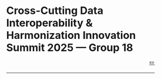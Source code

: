# Cross-Cutting Data Interoperability & Harmonization Innovation Summit 2025 — Group 18


<p style="text-align: right;"><a href="https://github.com/CU-ESIIL/cross-cutting-data-interoperability-harmonization-innovation-summit-2025__18/edit/main/docs/index.md" title="Edit this page">✏️</a></p>


---

<!DOCTYPE html>
<html lang="en">
<head>
    <meta charset="UTF-8">
    <meta name="viewport" content="width=device-width, initial-scale=1.0">
    <title>ESIIL Group 18: From Data Chaos to Community Standards</title>
    <style>
        * {
            margin: 0;
            padding: 0;
            box-sizing: border-box;
        }
        
        body {
            font-family: 'Segoe UI', Tahoma, Geneva, Verdana, sans-serif;
            line-height: 1.6;
            color: #333;
            background: linear-gradient(135deg, #667eea 0%, #764ba2 100%);
            min-height: 100vh;
        }
        
        .container {
            max-width: 1200px;
            margin: 0 auto;
            background: white;
            min-height: 100vh;
        }
        
        .hero {
            background: linear-gradient(135deg, #2c5282 0%, #2d3748 100%);
            color: white;
            padding: 60px 40px;
            text-align: center;
            position: relative;
            overflow: hidden;
        }
        
        .hero::before {
            content: '';
            position: absolute;
            top: 0;
            left: 0;
            right: 0;
            bottom: 0;
            background: url('data:image/svg+xml,<svg xmlns="http://www.w3.org/2000/svg" viewBox="0 0 100 100"><circle cx="50" cy="50" r="2" fill="rgba(255,255,255,0.1)"/><circle cx="20" cy="20" r="1.5" fill="rgba(255,255,255,0.1)"/><circle cx="80" cy="30" r="1" fill="rgba(255,255,255,0.1)"/><circle cx="30" cy="80" r="1.5" fill="rgba(255,255,255,0.1)"/></svg>') repeat;
            animation: float 20s ease-in-out infinite;
        }
        
        @keyframes float {
            0%, 100% { transform: translateY(0px); }
            50% { transform: translateY(-20px); }
        }
        
        .hero h1 {
            font-size: 3.5rem;
            margin-bottom: 20px;
            font-weight: 700;
            position: relative;
            z-index: 1;
        }
        
        .hero-subtitle {
            font-size: 1.4rem;
            margin-bottom: 30px;
            opacity: 0.9;
            position: relative;
            z-index: 1;
        }
        
        .hero-tagline {
            font-size: 1.1rem;
            font-style: italic;
            position: relative;
            z-index: 1;
            max-width: 800px;
            margin: 0 auto;
        }
        
        .content {
            padding: 0 40px;
        }
        
        .section {
            margin: 60px 0;
        }
        
        .section h2 {
            font-size: 2.5rem;
            margin-bottom: 30px;
            color: #2d3748;
            text-align: center;
            position: relative;
        }
        
        .section h2::after {
            content: '';
            position: absolute;
            bottom: -10px;
            left: 50%;
            transform: translateX(-50%);
            width: 60px;
            height: 3px;
            background: linear-gradient(90deg, #667eea, #764ba2);
            border-radius: 2px;
        }
        
        .journey-container {
            display: grid;
            grid-template-columns: repeat(auto-fit, minmax(300px, 1fr));
            gap: 30px;
            margin-top: 40px;
        }
        
        .journey-card {
            background: #f8fafc;
            padding: 30px;
            border-radius: 15px;
            border-left: 5px solid #667eea;
            transition: transform 0.3s ease, box-shadow 0.3s ease;
            position: relative;
            overflow: hidden;
        }
        
        .journey-card::before {
            content: '';
            position: absolute;
            top: 0;
            right: 0;
            width: 100px;
            height: 100px;
            background: linear-gradient(45deg, rgba(102, 126, 234, 0.1), transparent);
            border-radius: 0 15px 0 100%;
        }
        
        .journey-card:hover {
            transform: translateY(-5px);
            box-shadow: 0 15px 30px rgba(0,0,0,0.1);
        }
        
        .journey-card h3 {
            color: #2d3748;
            margin-bottom: 15px;
            font-size: 1.3rem;
        }
        
        .process-visual {
            background: linear-gradient(135deg, #f1f5f9 0%, #e2e8f0 100%);
            padding: 40px;
            border-radius: 20px;
            margin: 40px 0;
            text-align: center;
        }
        
        .process-steps {
            display: flex;
            justify-content: space-between;
            align-items: center;
            flex-wrap: wrap;
            gap: 20px;
            margin: 30px 0;
        }
        
        .process-step {
            background: white;
            padding: 20px;
            border-radius: 12px;
            box-shadow: 0 4px 6px rgba(0,0,0,0.1);
            flex: 1;
            min-width: 200px;
            position: relative;
        }
        
        .process-step::after {
            content: '→';
            position: absolute;
            right: -25px;
            top: 50%;
            transform: translateY(-50%);
            font-size: 1.5rem;
            color: #667eea;
            font-weight: bold;
        }
        
        .process-step:last-child::after {
            display: none;
        }
        
        .process-step h4 {
            color: #2d3748;
            margin-bottom: 10px;
            font-size: 1.1rem;
        }
        
        .highlight-quote {
            background: linear-gradient(135deg, #667eea 0%, #764ba2 100%);
            color: white;
            padding: 40px;
            border-radius: 20px;
            margin: 50px 0;
            text-align: center;
            font-size: 1.4rem;
            font-style: italic;
            position: relative;
        }
        
        .highlight-quote::before, .highlight-quote::after {
            content: '"';
            font-size: 4rem;
            font-weight: bold;
            opacity: 0.3;
            position: absolute;
        }
        
        .highlight-quote::before {
            top: 10px;
            left: 20px;
        }
        
        .highlight-quote::after {
            bottom: 10px;
            right: 20px;
        }
        
        .solutions-grid {
            display: grid;
            grid-template-columns: repeat(auto-fit, minmax(250px, 1fr));
            gap: 25px;
            margin-top: 30px;
        }
        
        .solution-card {
            background: white;
            padding: 25px;
            border-radius: 12px;
            border: 1px solid #e2e8f0;
            transition: all 0.3s ease;
            position: relative;
        }
        
        .solution-card:hover {
            border-color: #667eea;
            box-shadow: 0 8px 25px rgba(102, 126, 234, 0.15);
        }
        
        .solution-card h4 {
            color: #2d3748;
            margin-bottom: 15px;
            font-size: 1.2rem;
        }
        
        .solution-card .status {
            display: inline-block;
            padding: 4px 12px;
            border-radius: 20px;
            font-size: 0.85rem;
            font-weight: bold;
            margin-top: 15px;
        }
        
        .status.active {
            background: #c6f6d5;
            color: #22543d;
        }
        
        .status.planned {
            background: #fed7d7;
            color: #742a2a;
        }
        
        .team-values {
            background: #f8fafc;
            padding: 40px;
            border-radius: 20px;
            margin: 40px 0;
        }
        
        .values-grid {
            display: grid;
            grid-template-columns: repeat(auto-fit, minmax(200px, 1fr));
            gap: 20px;
            margin-top: 20px;
        }
        
        .value-item {
            text-align: center;
            padding: 20px;
            background: white;
            border-radius: 10px;
        }
        
        .value-icon {
            font-size: 2rem;
            margin-bottom: 10px;
            display: block;
        }
        
        .cta-section {
            background: linear-gradient(135deg, #2d3748 0%, #2c5282 100%);
            color: white;
            padding: 60px 40px;
            text-align: center;
            margin: 60px -40px 0 -40px;
        }
        
        .cta-section h2 {
            color: white;
            margin-bottom: 20px;
        }
        
        .cta-section h2::after {
            background: white;
        }
        
        .cta-button {
            display: inline-block;
            background: #667eea;
            color: white;
            padding: 15px 30px;
            text-decoration: none;
            border-radius: 8px;
            font-weight: bold;
            margin: 10px;
            transition: all 0.3s ease;
        }
        
        .cta-button:hover {
            background: #5a67d8;
            transform: translateY(-2px);
            box-shadow: 0 5px 15px rgba(0,0,0,0.2);
        }
        
        @media (max-width: 768px) {
            .hero h1 {
                font-size: 2.5rem;
            }
            
            .hero-subtitle {
                font-size: 1.2rem;
            }
            
            .content {
                padding: 0 20px;
            }
            
            .process-steps {
                flex-direction: column;
            }
            
            .process-step::after {
                content: '↓';
                right: 50%;
                bottom: -25px;
                top: auto;
                transform: translateX(50%);
            }
            
            .cta-section {
                margin: 60px -20px 0 -20px;
            }
        }
    </style>
</head>
<body>
    <div class="container">
        <header class="hero">
            <h1>From Data Chaos to Community Standards</h1>
            <p class="hero-subtitle">ESIIL Group 18's Journey Through the Metadata Maze</p>
            <p class="hero-tagline">"Data usefulness goes down with time while costs go up — where's the sweet spot? We're finding out."</p>
        </header>
        
        <main class="content">
            <section class="section">
                <h2>Our Journey: Navigating the Groan Zone</h2>
                <p style="text-align: center; font-size: 1.1rem; margin-bottom: 30px; color: #4a5568;">
                    Two intensive days, 9 environmental scientists, one big challenge: making data work better for everyone.
                </p>
                
                <div class="journey-container">
                    <div class="journey-card">
                        <h3>🎯 Day 1: The Big Picture Problem</h3>
                        <p>We started with grand ambitions—tackle all the data interoperability challenges in environmental science! But reality hit: we couldn't write a meaningful paper without understanding what researchers actually do with their data.</p>
                    </div>
                    
                    <div class="journey-card">
                        <h3>🤔 The Realization</h3>
                        <p>Hurricane path data scattered across federal sources. Agricultural sampling methods buried in cryptic metadata. eDNA methods changing faster than we could keep up. The problem wasn't abstract—it was personal.</p>
                    </div>
                    
                    <div class="journey-card">
                        <h3>💡 Day 2: The Strategic Pivot</h3>
                        <p>Instead of assuming solutions, we decided to ask the right questions first. What do researchers actually need? How do they currently handle metadata? What are the real barriers?</p>
                    </div>
                    
                    <div class="journey-card">
                        <h3>🛠️ Evidence-Based Solutions</h3>
                        <p>Now we're building tools informed by real researcher needs: live polling at this summit, comprehensive post-event surveys, and practical guidelines for OASIS that actually work in the field. This evidence gathering is directly informing our perspectives paper for Environmental Data Science.</p>
                    </div>
                </div>
            </section>
            
            <div class="process-visual">
                <h3 style="color: #2d3748; margin-bottom: 20px; font-size: 1.8rem;">From Divergent Thinking to Convergent Action</h3>
                <p style="margin-bottom: 30px; color: #4a5568;">We embraced the "Groan Zone" — that uncomfortable but creative space between brainstorming and decision-making.</p>
                
                <div class="process-steps">
                    <div class="process-step">
                        <h4>Divergent Ideas</h4>
                        <p>Best practices, training materials, repository audits, improving current repositories, creating ESIIL-Zenodo communities, developing data cube standards, AI tools for metadata generation — we explored everything</p>
                    </div>
                    <div class="process-step">
                        <h4>Groan Zone</h4>
                        <p>Frustration led to breakthrough: we need data before prescribing solutions, we need to study the weaknesses of current initiatives, we can actually work on a solution to OASIS</p>
                    </div>
                    <div class="process-step">
                        <h4>Convergent Action</h4>
                        <p>Tools to gather information, write a perspective paper, create resources for researchers</p>
                    </div>
                </div>
            </div>
            
            <div class="highlight-quote">
                "Data on its own is not inherently useful — you need metadata and context. There's no problem that's not interdisciplinary, so it would be better if it wasn't so hard and time-intensive to collaborate."
                <div style="margin-top: 20px; font-size: 1rem; opacity: 0.8; font-style: normal;">
                    — heard in our discussion sessions
                </div>
            </div>
            
            <section class="section">
                <h2>What We're Building</h2>
                <div class="solutions-grid">
                    <div class="solution-card">
                        <h4>📊 Live Community Polling</h4>
                        <p>Right here at the summit — understanding how you identify datasets, what barriers you face, and where the biggest pain points lie in data discoverability.</p>
                        <span class="status active">Active Now</span>
                    </div>
                    
                    <div class="solution-card">
                        <h4>📝 Comprehensive Post-Survey</h4>
                        <p>Detailed follow-up exploring metadata practices, repository usage, interoperability challenges, and time spent on data preparation across disciplines.</p>
                        <span class="status planned">Coming Soon</span>
                    </div>
                    
                    <div class="solution-card">
                        <h4>📑 Call-to-Action Paper</h4>
                        <p>Evidence-based recommendations for Environmental Data Science journal, targeting spring 2026 publication with concrete, actionable standards.</p>
                        <span class="status planned">Spring 2026</span>
                    </div>
                    
                    <div class="solution-card">
                        <h4>🔧 OASIS Integration</h4>
                        <p>Practical metadata guidelines and tools integrated into ESIIL's Open Analysis and Synthesis Infrastructure, making standards accessible where researchers actually work.</p>
                        <span class="status planned">In Development</span>
                    </div>
                </div>
            </section>
            
            <section class="section">
                <h2>Why This Matters</h2>
                <div class="journey-container">
                    <div class="journey-card">
                        <h3>🔍 The Hidden Time Sink</h3>
                        <p>Researchers spend hours, days, even weeks hunting for datasets and preparing them for analysis. Imagine if that time could be spent on actual discovery instead.</p>
                    </div>
                    
                    <div class="journey-card">
                        <h3>🌐 The Interdisciplinary Imperative</h3>
                        <p>Climate change doesn't respect disciplinary boundaries. Hurricane impacts involve meteorology, ecology, sociology, economics, and more. Our data should connect as easily as the problems do.</p>
                    </div>
                    
                    <div class="journey-card">
                        <h3>🚀 Future-Proofing Science</h3>
                        <p>We can't predict what our data will be useful for in the future, but we can ensure it's equipped to be discovered, understood, and reused by the next generation of researchers.</p>
                    </div>
                </div>
            </section>
            
            <div class="team-values">
                <h3 style="text-align: center; margin-bottom: 20px; color: #2d3748; font-size: 1.8rem;">Our Team Values in Action</h3>
                <div class="values-grid">
                    <div class="value-item">
                        <span class="value-icon">🎤</span>
                        <h4>All Voices Welcome</h4>
                        <p>We invite perspectives from every discipline</p>
                    </div>
                    <div class="value-item">
                        <span class="value-icon">🤝</span>
                        <h4>Consensus-Building</h4>
                        <p>We strive for solutions everyone can support</p>
                    </div>
                    <div class="value-item">
                        <span class="value-icon">👂</span>
                        <h4>Active Listening</h4>
                        <p>Every perspective leads with curiosity</p>
                    </div>
                    <div class="value-item">
                        <span class="value-icon">🔍</span>
                        <h4>Evidence-Based</h4>
                        <p>We check our assumptions with real data</p>
                    </div>
                    <div class="value-item">
                        <span class="value-icon">🤖</span>
                        <h4>AI-Transparent</h4>
                        <p>We're open about how we use AI tools</p>
                    </div>
                    <div class="value-item">
                        <span class="value-icon">⚖️</span>
                        <h4>Dependable</h4>
                        <p>We deliver on our commitments</p>
                    </div>
                </div>
            </div>
            
            <section class="section">
                <h2>Our Unique Approach</h2>
                <p style="font-size: 1.1rem; color: #4a5568; margin-bottom: 30px;">
                    While most FAIR data initiatives create complex standards that are "challenging for typical researchers to understand and implement," we're taking a different path:
                </p>
                
                <div class="journey-container">
                    <div class="journey-card">
                        <h3>🏥 Learning from Success Stories</h3>
                        <p><strong>ESS-DIVE shows what's possible:</strong> high-quality standards, clear templates, rigorous quality control. We're studying what makes them successful and how to apply those lessons elsewhere.</p>
                    </div>
                    
                    <div class="journey-card">
                        <h3>👥 Community-Centric Design</h3>
                        <p><strong>Researchers first, standards second:</strong> Instead of top-down mandates, we're building from the ground up, understanding actual workflows and pain points.</p>
                    </div>
                    
                    <div class="journey-card">
                        <h3>🔬 Evidence-Based Development</h3>
                        <p><strong>Data about data practices:</strong> Our surveys and polls aren't just consultation — they're research that will inform practical, adoptable solutions.</p>
                    </div>
                    
                    <div class="journey-card">
                        <h3>🛠️ Implementation-Ready Tools</h3>
                        <p><strong>From theory to practice:</strong> Our OASIS integration ensures recommendations become accessible tools in researchers' actual workflows.</p>
                    </div>
                </div>
            </section>
        </main>
        
        <section class="cta-section">
            <h2>Join the Conversation</h2>
            <p style="font-size: 1.2rem; margin-bottom: 30px;">
                Your experience matters. Help us understand the real challenges and build better solutions.
            </p>
            <a href="#" class="cta-button">Take Our Live Poll</a>
            <a href="#" class="cta-button">Join the Follow-up Survey</a>
            <p style="margin-top: 30px; opacity: 0.9;">
                Together, we're not just managing data — we're accelerating discovery.
            </p>
        </section>
    </div>
</body>
</html>

---



---




## Team
| Name | Contact | GitHub |
|------|---------|--------|
| Nilima Islam Luba| nluba002@fiu.edu | @nluba |
| Juan P. Maestre |juanpedro.maestre@utexas.edu | @DrMaestre |
|  | @utexas.edu | @ |
|  | @utexas.edu | @ |
|  | @utexas.edu | @ |
|  | @utexas.edu | @ |
|  | @utexas.edu | @ |
|  | @utexas.edu | @ |
|  | @utexas.edu | @ |


---



## Our norms as they were born

<!-- EDIT: Replace with a real smartphone photo or sketch; keep filename simple. -->
![Our norms](assets/our_norms.png)
[Raw photo location: assets/our_norms.png](https://github.com/CU-ESIIL/cross-cutting-data-interoperability-harmonization-innovation-summit-2025__18/blob/main/docs/assets/our_norms.png)




Documentation
Use the [`docs/`](https://github.com/CU-ESIIL/cross-cutting-data-interoperability-harmonization-innovation-summit-2025__18/tree/main/docs) folder to publish project updates on this site. Longer internal notes can live in [`documentation/`](https://github.com/CU-ESIIL/cross-cutting-data-interoperability-harmonization-innovation-summit-2025__18/tree/main/documentation); summarize key takeaways here so the public story stays current.

---

## Cite & reuse
If you use these materials, please cite:

> ESIIL Innovation Summit Team 18. (2025). *Cross-Cutting Data Interoperability & Harmonization Innovation Summit 2025 — Group 18*. https://github.com/CU-ESIIL/cross-cutting-data-interoperability-harmonization-innovation-summit-2025__18

License: CC-BY-4.0 unless noted. See dataset licenses on the **[Data](data.md)** page.

---

<!-- EDIT HINTS
- Upload images to docs/assets/ and reference as assets/filename.png
- Keep images ~1200 px wide; avoid >5–8 MB per file.
- Use short, active sentences; this is a scrolling “slide deck.”
- Update this page at least once per day during the sprint.
-->
